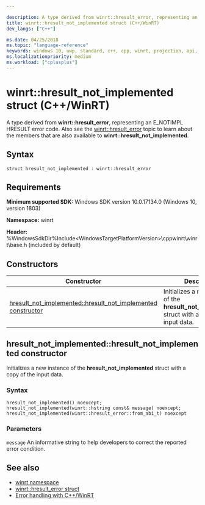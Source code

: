 ```yaml
---

description: A type derived from winrt::hresult_error, representing an E_NOTIMPL HRESULT error code.
title: winrt::hresult_not_implemented struct (C++/WinRT)
dev_langs: ["C++"]

ms.date: 04/25/2018
ms.topic: "language-reference"
keywords: windows 10, uwp, standard, c++, cpp, winrt, projection, api, reference, hresult, error, code, E_NOTIMPL
ms.localizationpriority: medium
ms.workload: ["cplusplus"]
---
```


# winrt::hresult_not_implemented struct (C++/WinRT)
A type derived from **winrt::hresult_error**, representing an E_NOTIMPL HRESULT error code. Also see the [winrt::hresult_error](hresult-error.md) topic to learn about the members that are also available to **winrt::hresult_not_implemented**.

## Syntax
```cppwinrt
struct hresult_not_implemented : winrt::hresult_error
```

## Requirements
**Minimum supported SDK:** Windows SDK version 10.0.17134.0 (Windows 10, version 1803)

**Namespace:** winrt

**Header:** %WindowsSdkDir%Include\<WindowsTargetPlatformVersion>\cppwinrt\winrt\base.h (included by default)

## Constructors
|Constructor|Description|
|------------|-----------------|
|[hresult_not_implemented::hresult_not_implemented constructor](#hresult_not_implementedhresult_not_implemented-constructor)|Initializes a new instance of the **hresult_not_implemented** struct with a copy of the input data.|

## hresult_not_implemented::hresult_not_implemented constructor
Initializes a new instance of the **hresult_not_implemented** struct with a copy of the input data.

### Syntax
```cppwinrt
hresult_not_implemented() noexcept;
hresult_not_implemented(winrt::hstring const& message) noexcept;
hresult_not_implemented(winrt::hresult_error::from_abi_t) noexcept
```

### Parameters
`message`
An informative string to help developers to correct the reported error condition.

## See also 
* [winrt namespace](../winrt.md)
* [winrt::hresult_error struct](hresult-error.md)
* [Error handling with C++/WinRT](/windows/uwp/cpp-and-winrt-apis/error-handling)
